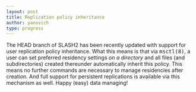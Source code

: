 ```yaml
---
layout: post
title: Replication policy inheritance
author: yanovich
type: progress
---
```


The HEAD branch of SLASH2 has been recently updated with support for user replication policy inheritance.  What this means is that via <tt>msctl(8)</tt>, a user can set preferred residency settings <i>on a directory</i> and all files (and subdirectories) created thereunder automatically inherit this policy.  This means no further commands are necessary to manage residencies after creation.  And full support for persistent replications is available via this mechanism as well.  Happy (easy) data managing!
